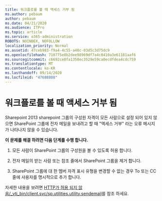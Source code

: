 ```yaml
---
title: 워크플로를 볼 때 액세스 거부 됨
ms.author: pebaum
author: pebaum
ms.date: 04/21/2020
ms.audience: ITPro
ms.topic: article
ms.service: o365-administration
ROBOTS: NOINDEX, NOFOLLOW
localization_priority: Normal
ms.assetid: 47ceb983-f9a4-4c55-a40c-03d5c3d75dc9
ms.openlocfilehash: 710775e8b2dee98969df7a4c8410a3e61181aaf6
ms.sourcegitcommit: c6692ce0fa1358ec3529e59ca0ecdfdea4cdc759
ms.translationtype: MT
ms.contentlocale: ko-KR
ms.lasthandoff: 09/14/2020
ms.locfileid: "47688808"
---
```

# <a name="access-denied-when-viewing-a-workflow"></a>워크플로를 볼 때 액세스 거부 됨

Sharepoint 2013 sharepoint 그룹의 구성원 자격이 모든 사람으로 설정 되어 있지 않으면 SharePoint 그룹에 전자 메일을 보내려고 할 때 "액세스 거부" 라는 오류 메시지가 나타나지 않을 수 있습니다.
  
 **이 문제를 해결 하려면 다음 단계를 수행 합니다.**
  
 1. 모든 사람이 SharePoint 그룹의 구성원을 볼 수 있도록 허용 합니다.
  
 2. 전자 메일의 받는 사람 또는 참조 줄에서 SharePoint 그룹을 제거 합니다.
  
 3. SharePoint 그룹에 대 한 멤버 자격 표시 유형을 변경할 수 없는 경우 To 또는 CC 줄에 사용자를 명시적으로 추가 합니다.
  
자세한 내용을 보려면 [HTTP가 허용 되지 않음/_vti_bin/client.svc/sp.utilities.utility.sendemail](https://go.microsoft.com/fwlink/?linkid=2044694&amp;clcid=0x409)를 참조 하세요.
  